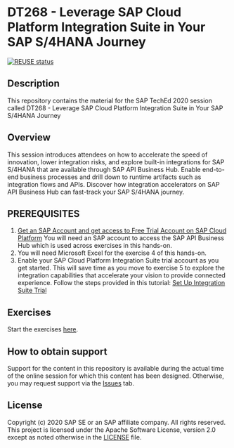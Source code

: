 # DT268 - Leverage SAP Cloud Platform Integration Suite in Your SAP S/4HANA Journey

[![REUSE status](https://api.reuse.software/badge/github.com/SAP-samples/teched2020-DT268)](https://api.reuse.software/info/github.com/SAP-samples/teched2020-DT268)

## Description

This repository contains the material for the SAP TechEd 2020 session called DT268 - Leverage SAP Cloud Platform Integration Suite in Your SAP S/4HANA Journey

## Overview

This session introduces attendees on how to accelerate the speed of innovation, lower integration risks, and explore built-in integrations for SAP S/4HANA that are available through SAP API Business Hub. Enable end-to-end business processes and drill down to runtime artifacts such as integration flows and APIs. Discover how integration accelerators on SAP API Business Hub can fast-track your SAP S/4HANA journey.

## PREREQUISITES


1. [Get an SAP Account and get access to Free Trial Account on SAP Cloud Platform](https://developers.sap.com/tutorials/hcp-create-trial-account.html)
You will need an SAP account to access the SAP API Business Hub which is used across exercises in this hands-on.
2. You will need Microsoft Excel for the exercise 4 of this hands-on.
3. Enable your SAP Cloud Platform Integration Suite trial account as you get started. This will save time as you move to exercise 5 to explore the integration capabilities that accelerate your vision to provide connected experience.
Follow the steps provided in this tutorial: [Set Up Integration Suite Trial](https://developers.sap.com/tutorials/cp-starter-isuite-onboard-subscribe.html#1a553027-3120-49aa-8375-031aebd5f5e8)

## Exercises


Start the exercises [here](exercises/DT268%20Exercise%20Solutions.pdf).
    
## How to obtain support

Support for the content in this repository is available during the actual time of the online session for which this content has been designed. Otherwise, you may request support via the [Issues](../../issues) tab.

## License
Copyright (c) 2020 SAP SE or an SAP affiliate company. All rights reserved. This project is licensed under the Apache Software License, version 2.0 except as noted otherwise in the [LICENSE](LICENSES/Apache-2.0.txt) file.
